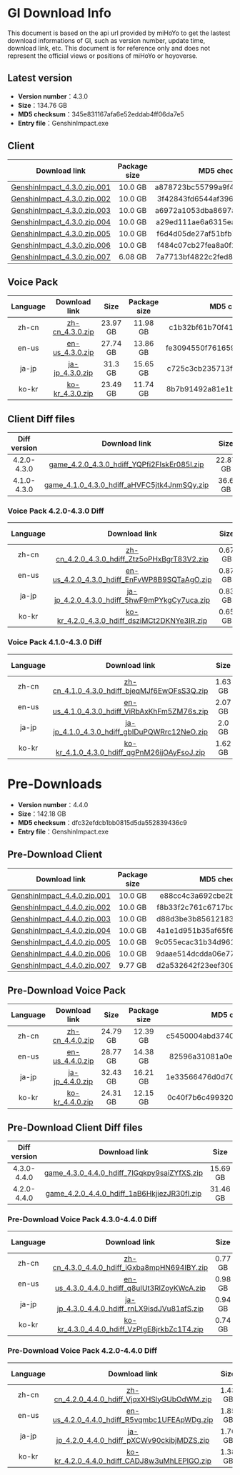 # GI Download Info

This document is based on the api url provided by miHoYo to get the lastest download informations of GI, such as version number, update time, download link, etc. This document is for reference only and does not represent the official views or positions of miHoYo or hoyoverse.

## Latest version

- **Version number**：4.3.0
- **Size**：134.76 GB
- **MD5 checksum**：345e831167afa6e52eddab4ff06da7e5
- **Entry file**：GenshinImpact.exe

## Client

| Download link | Package size | MD5 checksum |
| :---: | :---: | :---: |
| [GenshinImpact_4.3.0.zip.001](https://autopatchhk.yuanshen.com/client_app/download/pc_zip/20231208190631_76nrKFC3l3HQt1yg/GenshinImpact_4.3.0.zip.001) | 10.0 GB | a878723bc55799a9f44d419ee92e65db |
| [GenshinImpact_4.3.0.zip.002](https://autopatchhk.yuanshen.com/client_app/download/pc_zip/20231208190631_76nrKFC3l3HQt1yg/GenshinImpact_4.3.0.zip.002) | 10.0 GB | 3f42843fd6544af39664f059a4bb8c86 |
| [GenshinImpact_4.3.0.zip.003](https://autopatchhk.yuanshen.com/client_app/download/pc_zip/20231208190631_76nrKFC3l3HQt1yg/GenshinImpact_4.3.0.zip.003) | 10.0 GB | a6972a1053dba8697a3f18a4b49a5d2b |
| [GenshinImpact_4.3.0.zip.004](https://autopatchhk.yuanshen.com/client_app/download/pc_zip/20231208190631_76nrKFC3l3HQt1yg/GenshinImpact_4.3.0.zip.004) | 10.0 GB | a29ed111ae6a6315ea1eae0f99e4a106 |
| [GenshinImpact_4.3.0.zip.005](https://autopatchhk.yuanshen.com/client_app/download/pc_zip/20231208190631_76nrKFC3l3HQt1yg/GenshinImpact_4.3.0.zip.005) | 10.0 GB | f6d4d05de27af51bfb7ce086538045ed |
| [GenshinImpact_4.3.0.zip.006](https://autopatchhk.yuanshen.com/client_app/download/pc_zip/20231208190631_76nrKFC3l3HQt1yg/GenshinImpact_4.3.0.zip.006) | 10.0 GB | f484c07cb27fea8a0f2c48dd95a50b71 |
| [GenshinImpact_4.3.0.zip.007](https://autopatchhk.yuanshen.com/client_app/download/pc_zip/20231208190631_76nrKFC3l3HQt1yg/GenshinImpact_4.3.0.zip.007) | 6.08 GB | 7a7713bf4822c2fed89332e5aa790290 |

## Voice Pack

| Language | Download link | Size | Package size | MD5 checksum |
| :---: | :---: | :---: | :---: | :---: |
| zh-cn | [zh-cn_4.3.0.zip](https://autopatchhk.yuanshen.com/client_app/download/pc_zip/20231208190631_76nrKFC3l3HQt1yg/Audio_Chinese_4.3.0.zip) | 23.97 GB | 11.98 GB | c1b32bf61b70f41d939c1afaf4bb6c06 |
| en-us | [en-us_4.3.0.zip](https://autopatchhk.yuanshen.com/client_app/download/pc_zip/20231208190631_76nrKFC3l3HQt1yg/Audio_English(US)_4.3.0.zip) | 27.74 GB | 13.86 GB | fe3094550f7616595483b99d3e34e870 |
| ja-jp | [ja-jp_4.3.0.zip](https://autopatchhk.yuanshen.com/client_app/download/pc_zip/20231208190631_76nrKFC3l3HQt1yg/Audio_Japanese_4.3.0.zip) | 31.3 GB | 15.65 GB | c725c3cb235713ffe95ee0e7b0849685 |
| ko-kr | [ko-kr_4.3.0.zip](https://autopatchhk.yuanshen.com/client_app/download/pc_zip/20231208190631_76nrKFC3l3HQt1yg/Audio_Korean_4.3.0.zip) | 23.49 GB | 11.74 GB | 8b7b91492a81e1b91930e5f960c1bf69 |

## Client Diff files

| Diff version | Download link | Size | Package size | MD5 checksum |
| :---: | :---: | :---: | :---: | :---: |
| 4.2.0-4.3.0 | [game_4.2.0_4.3.0_hdiff_YQPfi2FIskEr085l.zip](https://autopatchhk.yuanshen.com/client_app/update/hk4e_global/10/game_4.2.0_4.3.0_hdiff_YQPfi2FIskEr085l.zip) | 22.87 GB | 11.2 GB | 15E9358CDED433F9ADAF51026819B3EE |
| 4.1.0-4.3.0 | [game_4.1.0_4.3.0_hdiff_aHVFC5jtk4JnmSQy.zip](https://autopatchhk.yuanshen.com/client_app/update/hk4e_global/10/game_4.1.0_4.3.0_hdiff_aHVFC5jtk4JnmSQy.zip) | 36.6 GB | 18.06 GB | CDD90E29DCEE2E3B8691C0E24DCAFE41 |

### Voice Pack  4.2.0-4.3.0 Diff

| Language | Download link | Size | Package size | MD5 checksum |
| :---: | :---: | :---: | :---: | :---: |
| zh-cn | [zh-cn_4.2.0_4.3.0_hdiff_Ztz5oPHxBgrT83V2.zip](https://autopatchhk.yuanshen.com/client_app/update/hk4e_global/10/zh-cn_4.2.0_4.3.0_hdiff_Ztz5oPHxBgrT83V2.zip) | 0.67 GB | 0.31 GB | 69AB245728F2D962486DF0D911DDB9BD |
| en-us | [en-us_4.2.0_4.3.0_hdiff_EnFvWP8B9SQTaAgO.zip](https://autopatchhk.yuanshen.com/client_app/update/hk4e_global/10/en-us_4.2.0_4.3.0_hdiff_EnFvWP8B9SQTaAgO.zip) | 0.87 GB | 0.41 GB | AD292027BC24E6F6737EDA5E741607D1 |
| ja-jp | [ja-jp_4.2.0_4.3.0_hdiff_5hwF9mPYkgCy7uca.zip](https://autopatchhk.yuanshen.com/client_app/update/hk4e_global/10/ja-jp_4.2.0_4.3.0_hdiff_5hwF9mPYkgCy7uca.zip) | 0.83 GB | 0.38 GB | 10507F960EFB3BD21E7A104382082E64 |
| ko-kr | [ko-kr_4.2.0_4.3.0_hdiff_dsziMCt2DKNYe3IR.zip](https://autopatchhk.yuanshen.com/client_app/update/hk4e_global/10/ko-kr_4.2.0_4.3.0_hdiff_dsziMCt2DKNYe3IR.zip) | 0.65 GB | 0.3 GB | 301A330DA0C23B4634F9CC8A505D169D |

### Voice Pack  4.1.0-4.3.0 Diff

| Language | Download link | Size | Package size | MD5 checksum |
| :---: | :---: | :---: | :---: | :---: |
| zh-cn | [zh-cn_4.1.0_4.3.0_hdiff_bjeqMJf6EwOFsS3Q.zip](https://autopatchhk.yuanshen.com/client_app/update/hk4e_global/10/zh-cn_4.1.0_4.3.0_hdiff_bjeqMJf6EwOFsS3Q.zip) | 1.63 GB | 0.75 GB | 064A69DACB5BD172AC6F1E7220FD98D1 |
| en-us | [en-us_4.1.0_4.3.0_hdiff_ViRbAxKhFm5ZM76s.zip](https://autopatchhk.yuanshen.com/client_app/update/hk4e_global/10/en-us_4.1.0_4.3.0_hdiff_ViRbAxKhFm5ZM76s.zip) | 2.07 GB | 0.99 GB | FA69771FCE60439157493866863E7742 |
| ja-jp | [ja-jp_4.1.0_4.3.0_hdiff_gbIDuPQWRrc12NeO.zip](https://autopatchhk.yuanshen.com/client_app/update/hk4e_global/10/ja-jp_4.1.0_4.3.0_hdiff_gbIDuPQWRrc12NeO.zip) | 2.0 GB | 0.9 GB | FF2A2351D5351B435D3120B83EA9DDFE |
| ko-kr | [ko-kr_4.1.0_4.3.0_hdiff_qgPnM26ijOAyFsoJ.zip](https://autopatchhk.yuanshen.com/client_app/update/hk4e_global/10/ko-kr_4.1.0_4.3.0_hdiff_qgPnM26ijOAyFsoJ.zip) | 1.62 GB | 0.76 GB | 65F596FF107F540F9A386C96998A7094 |

# Pre-Downloads

- **Version number**：4.4.0
- **Size**：142.18 GB
- **MD5 checksum**：dfc32efdcb1bb0815d5da552839436c9
- **Entry file**：GenshinImpact.exe

## Pre-Download Client

| Download link | Package size | MD5 checksum |
| :---: | :---: | :---: |
| [GenshinImpact_4.4.0.zip.001](https://autopatchhk.yuanshen.com/client_app/download/pc_zip/20240119183743_YjHC1oBl0Hsgxkub/GenshinImpact_4.4.0.zip.001) | 10.0 GB | e88cc4c3a692cbe2bcc6bafdf1b6faa4 |
| [GenshinImpact_4.4.0.zip.002](https://autopatchhk.yuanshen.com/client_app/download/pc_zip/20240119183743_YjHC1oBl0Hsgxkub/GenshinImpact_4.4.0.zip.002) | 10.0 GB | f8b33f2c761c6717bc773314008a6ead |
| [GenshinImpact_4.4.0.zip.003](https://autopatchhk.yuanshen.com/client_app/download/pc_zip/20240119183743_YjHC1oBl0Hsgxkub/GenshinImpact_4.4.0.zip.003) | 10.0 GB | d88d3be3b856121836f66c1c7e3a5f15 |
| [GenshinImpact_4.4.0.zip.004](https://autopatchhk.yuanshen.com/client_app/download/pc_zip/20240119183743_YjHC1oBl0Hsgxkub/GenshinImpact_4.4.0.zip.004) | 10.0 GB | 4a1e1d951b35af65f6865d7b438893bc |
| [GenshinImpact_4.4.0.zip.005](https://autopatchhk.yuanshen.com/client_app/download/pc_zip/20240119183743_YjHC1oBl0Hsgxkub/GenshinImpact_4.4.0.zip.005) | 10.0 GB | 9c055ecac31b34d961758a6e97918698 |
| [GenshinImpact_4.4.0.zip.006](https://autopatchhk.yuanshen.com/client_app/download/pc_zip/20240119183743_YjHC1oBl0Hsgxkub/GenshinImpact_4.4.0.zip.006) | 10.0 GB | 9daae514dcdda06e777514c226addb60 |
| [GenshinImpact_4.4.0.zip.007](https://autopatchhk.yuanshen.com/client_app/download/pc_zip/20240119183743_YjHC1oBl0Hsgxkub/GenshinImpact_4.4.0.zip.007) | 9.77 GB | d2a532642f23eef30905319053da71ca |

## Pre-Download Voice Pack

| Language | Download link | Size | Package size | MD5 checksum |
| :---: | :---: | :---: | :---: | :---: |
| zh-cn | [zh-cn_4.4.0.zip](https://autopatchhk.yuanshen.com/client_app/download/pc_zip/20240119183743_YjHC1oBl0Hsgxkub/Audio_Chinese_4.4.0.zip) | 24.79 GB | 12.39 GB | c5450004abd3740e3d5590d98a80e008 |
| en-us | [en-us_4.4.0.zip](https://autopatchhk.yuanshen.com/client_app/download/pc_zip/20240119183743_YjHC1oBl0Hsgxkub/Audio_English(US)_4.4.0.zip) | 28.77 GB | 14.38 GB | 82596a31081a0eb3fce46bb0b1c2fa8c |
| ja-jp | [ja-jp_4.4.0.zip](https://autopatchhk.yuanshen.com/client_app/download/pc_zip/20240119183743_YjHC1oBl0Hsgxkub/Audio_Japanese_4.4.0.zip) | 32.43 GB | 16.21 GB | 1e33566476d0d7065612232024b5cabb |
| ko-kr | [ko-kr_4.4.0.zip](https://autopatchhk.yuanshen.com/client_app/download/pc_zip/20240119183743_YjHC1oBl0Hsgxkub/Audio_Korean_4.4.0.zip) | 24.31 GB | 12.15 GB | 0c40f7b6c49932006bc36291871dc6a5 |

## Pre-Download Client Diff files

| Diff version | Download link | Size | Package size | MD5 checksum |
| :---: | :---: | :---: | :---: | :---: |
| 4.3.0-4.4.0 | [game_4.3.0_4.4.0_hdiff_7lGqkpy9saiZYfXS.zip](https://autopatchhk.yuanshen.com/client_app/update/hk4e_global/10/game_4.3.0_4.4.0_hdiff_7lGqkpy9saiZYfXS.zip) | 15.69 GB | 7.61 GB | 7EC96297548F58E9FBE568C9CF5A24BE |
| 4.2.0-4.4.0 | [game_4.2.0_4.4.0_hdiff_1aB6HkjiezJR30fI.zip](https://autopatchhk.yuanshen.com/client_app/update/hk4e_global/10/game_4.2.0_4.4.0_hdiff_1aB6HkjiezJR30fI.zip) | 31.46 GB | 15.5 GB | 2F15D128C46FF89749DF10B59CC1FAC0 |

### Pre-Download Voice Pack  4.3.0-4.4.0 Diff

| Language | Download link | Size | Package size | MD5 checksum |
| :---: | :---: | :---: | :---: | :---: |
| zh-cn | [zh-cn_4.3.0_4.4.0_hdiff_iGxba8mpHN694IBY.zip](https://autopatchhk.yuanshen.com/client_app/update/hk4e_global/10/zh-cn_4.3.0_4.4.0_hdiff_iGxba8mpHN694IBY.zip) | 0.77 GB | 0.36 GB | 88071A288298732C35CA60254333FE59 |
| en-us | [en-us_4.3.0_4.4.0_hdiff_q8uIUt3RlZoyKWcA.zip](https://autopatchhk.yuanshen.com/client_app/update/hk4e_global/10/en-us_4.3.0_4.4.0_hdiff_q8uIUt3RlZoyKWcA.zip) | 0.98 GB | 0.46 GB | D0A08CE1BCC39916F46E5865F106AA8E |
| ja-jp | [ja-jp_4.3.0_4.4.0_hdiff_rnLX9isdJVu81afS.zip](https://autopatchhk.yuanshen.com/client_app/update/hk4e_global/10/ja-jp_4.3.0_4.4.0_hdiff_rnLX9isdJVu81afS.zip) | 0.94 GB | 0.43 GB | EA2A5429AE24F49984BD4F4EE2F0A80D |
| ko-kr | [ko-kr_4.3.0_4.4.0_hdiff_VzPIgE8jrkbZc1T4.zip](https://autopatchhk.yuanshen.com/client_app/update/hk4e_global/10/ko-kr_4.3.0_4.4.0_hdiff_VzPIgE8jrkbZc1T4.zip) | 0.74 GB | 0.34 GB | 5D1D91973E71236D13A9638FE5E1AC7A |

### Pre-Download Voice Pack  4.2.0-4.4.0 Diff

| Language | Download link | Size | Package size | MD5 checksum |
| :---: | :---: | :---: | :---: | :---: |
| zh-cn | [zh-cn_4.2.0_4.4.0_hdiff_VjqxXHSlyGUbOdWM.zip](https://autopatchhk.yuanshen.com/client_app/update/hk4e_global/10/zh-cn_4.2.0_4.4.0_hdiff_VjqxXHSlyGUbOdWM.zip) | 1.43 GB | 0.67 GB | E1E9C06038D91E6FC2CBE10D8B51F718 |
| en-us | [en-us_4.2.0_4.4.0_hdiff_R5vqmbc1UFEApWDg.zip](https://autopatchhk.yuanshen.com/client_app/update/hk4e_global/10/en-us_4.2.0_4.4.0_hdiff_R5vqmbc1UFEApWDg.zip) | 1.85 GB | 0.88 GB | 8C6597A37FC5282BBE4F9CF897460397 |
| ja-jp | [ja-jp_4.2.0_4.4.0_hdiff_pXCWv90ckibjMDZS.zip](https://autopatchhk.yuanshen.com/client_app/update/hk4e_global/10/ja-jp_4.2.0_4.4.0_hdiff_pXCWv90ckibjMDZS.zip) | 1.76 GB | 0.81 GB | C46F853D18F676B522C4AFE2965222D8 |
| ko-kr | [ko-kr_4.2.0_4.4.0_hdiff_CADJ8w3uMhLEPlGO.zip](https://autopatchhk.yuanshen.com/client_app/update/hk4e_global/10/ko-kr_4.2.0_4.4.0_hdiff_CADJ8w3uMhLEPlGO.zip) | 1.38 GB | 0.65 GB | 54022B9FB8FDF6EB16B65A52106DEC12 |

